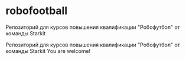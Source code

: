# robofootball
Репозиторий для курсов повышения квалификации  "Робофутбол" от команды Starkit

Репозиторий для курсов повышения квалификации  "Робофутбол" от команды Starkit
You are welcome!
